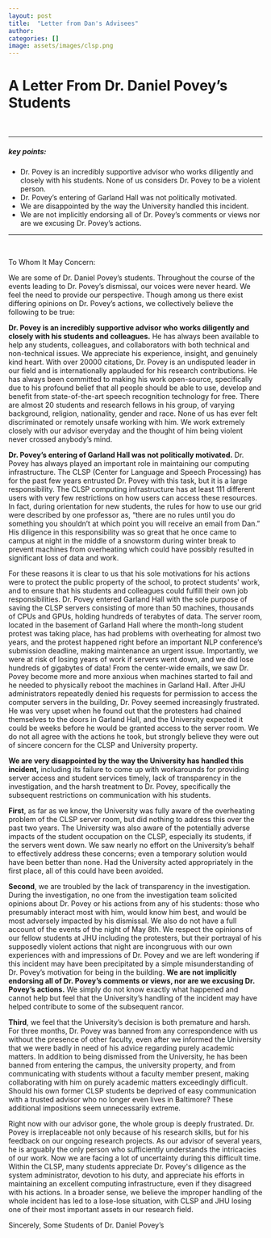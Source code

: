 ```yaml
---
layout: post
title:  "Letter from Dan's Advisees"
author: 
categories: []
image: assets/images/clsp.png
---
```


# A Letter From Dr. Daniel Povey’s Students

&nbsp;
___
##### key points:

- Dr. Povey is an incredibly supportive advisor who works diligently and closely with his students. None of us considers Dr. Povey to be a violent person.
- Dr. Povey’s entering of Garland Hall was not politically motivated.
- We are disappointed by the way the University handled this incident.
- We are not implicitly endorsing all of Dr. Povey’s comments or views nor are we excusing Dr. Povey’s actions.
___

&nbsp;

To Whom It May Concern:

We are some of Dr. Daniel Povey’s students. Throughout the course of the events leading to Dr. Povey’s dismissal, our voices were never heard. We feel the need to provide our perspective. Though among us there exist differing opinions on Dr. Povey’s actions, we collectively believe the following to be true:

**Dr. Povey is an incredibly supportive advisor who works diligently and closely with his students and colleagues.** He has always been available to help any students, colleagues, and collaborators with both technical and non-technical issues. We appreciate his experience, insight, and genuinely kind heart. With over 20000 citations, Dr. Povey is an undisputed leader in our field and is internationally applauded for his research contributions. He has always been committed to making his work open-source, specifically due to his profound belief that all people should be able to use, develop and benefit from state-of-the-art speech recognition technology for free. There are almost 20 students and research fellows in his group, of varying background, religion, nationality, gender and race. None of us has ever felt discriminated or remotely unsafe working with him. We work extremely closely with our advisor everyday and the thought of him being violent never crossed anybody’s mind.

**Dr. Povey’s entering of Garland Hall was not politically motivated.** Dr. Povey has always played an important role in maintaining our computing infrastructure. The CLSP (Center for Language and Speech Processing) has for the past few years entrusted Dr. Povey with this task, but it is a large responsibility. The CLSP computing infrastructure has at least 111 different users with very few restrictions on how users can access these resources. In fact, during orientation for new students, the rules for how to use our grid were described by one professor as, “there are no rules until you do something you shouldn’t at which point you will receive an email from Dan.” His diligence in this responsibility was so great that he once came to campus at night in the middle of a snowstorm during winter break to prevent machines from overheating which could have possibly resulted in significant loss of data and work. 

For these reasons it is clear to us that his sole motivations for his actions were to protect the public property of the school, to protect students' work, and to ensure that his students and colleagues could fulfill their own job responsibilities. Dr. Povey entered Garland Hall with the sole purpose of saving the CLSP servers consisting of more than 50 machines, thousands of CPUs and GPUs, holding hundreds of terabytes of data. The server room, located in the basement of Garland Hall where the month-long student protest was taking place, has had problems with overheating for almost two years, and the protest happened right before an important NLP conference’s submission deadline, making maintenance an urgent issue. Importantly, we were at risk of losing years of work if servers went down, and we did lose hundreds of gigabytes of data! From the center-wide emails, we saw Dr. Povey become more and more anxious when machines started to fail and he needed to physically reboot the machines in Garland Hall. After JHU administrators repeatedly denied his requests for permission to access the computer servers in the building, Dr. Povey seemed increasingly frustrated. He was very upset when he found out that the protesters had chained themselves to the doors in Garland Hall, and the University expected it could be weeks before he would be granted access to the server room. We do not all agree with the actions he took, but strongly believe they were out of sincere concern for the CLSP and University property.

**We are very disappointed by the way the University has handled this incident,** including its failure to come up with workarounds for providing server access and student services timely, lack of transparency in the investigation, and the harsh treatment to Dr. Povey, specifically the subsequent restrictions on communication with his students.

**First**, as far as we know, the University was fully aware of the overheating problem of the CLSP server room, but did nothing to address this over the past two years. The University was also aware of the potentially adverse impacts of the student occupation on the CLSP, especially its students, if the servers went down. We saw nearly no effort on the University’s  behalf to effectively address these concerns; even a temporary solution would have been better than none. Had the University acted appropriately in the first place, all of this could have been avoided.

**Second**, we are troubled by the lack of transparency in the investigation. During the investigation, no one from the investigation team solicited opinions about Dr. Povey or his actions from any of his students: those who presumably interact most with him, would know him best, and would be most adversely impacted by his dismissal. We also do not have a full account of the events of the night of May 8th. We respect the opinions of our fellow students at JHU including the protesters, but their portrayal of his supposedly violent actions that night are incongruous with our own experiences with and impressions of Dr. Povey and we are left wondering if this incident may have been precipitated by a simple misunderstanding of Dr. Povey’s motivation for being in the building. **We are not implicitly endorsing all of Dr. Povey’s comments or views, nor are we excusing Dr. Povey’s actions.** We simply do not know exactly what happened and cannot help but feel that the University’s handling of the incident may have helped contribute to some of the subsequent rancor.

**Third**, we feel that the University’s decision is both premature and harsh. For three months, Dr. Povey was banned from any correspondence with us without the presence of other faculty, even after we informed the University that we were badly in need of his advice regarding purely academic matters. In addition to being dismissed from the University, he has been banned from entering the campus, the university property, and from communicating with students without a faculty member present, making collaborating with him on purely academic matters exceedingly difficult. Should his own former CLSP students be deprived of easy communication with a trusted advisor who no longer even lives in Baltimore? These additional impositions seem unnecessarily extreme. 

Right now with our advisor gone, the whole group is deeply frustrated. Dr. Povey is irreplaceable not only because of his research skills, but for his feedback on our ongoing research projects. As our advisor of several years, he is arguably the only person who sufficiently understands the intricacies of our work. Now we are facing a lot of uncertainty during this difficult time. Within the CLSP, many students appreciate Dr. Povey's diligence as the system administrator, devotion to his duty, and appreciate his efforts in maintaining an excellent computing infrastructure, even if they disagreed with his actions. In a broader sense, we believe the improper handling of the whole incident has led to a lose-lose situation, with CLSP and JHU losing one of their most important assets in our research field.

Sincerely,
Some Students of Dr. Daniel Povey’s


